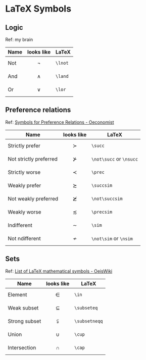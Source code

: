 # LaTeX Symbols

## Logic

Ref: my brain

| Name | looks like | LaTeX |
|------|------------|------|
| Not | $$\lnot$$ | `\lnot` |
| And | $$\land$$ | `\land` |
| Or | $$\lor$$ | `\lor` |

## Preference relations

Ref: [Symbols for Preference Relations - Oeconomist](https://www.oeconomist.com/blogs/daniel/wp-content/uploads/2011/04/pref_symbols.pdf)

| Name | looks like | LaTeX |
|------|------------|------|
| Strictly prefer | $$\succ$$ | `\succ` |
| Not strictly preferred | $$\not\succ$$ | `\not\succ` or `\nsucc` |
| Strictly worse | $$\prec$$ | `\prec` |
| Weakly prefer | $$\succsim$$ | `\succsim` |
| Not weakly preferred | $$\not\succsim$$ | `\not\succsim` |
| Weakly worse | $$\precsim$$ | `\precsim` |
| Indifferent | $$\sim$$ | `\sim` |
| Not ndifferent | $$\not\sim$$ | `\not\sim` or `\nsim` |


## Sets

Ref: [List of LaTeX mathematical symbols - OeisWiki](https://oeis.org/wiki/List_of_LaTeX_mathematical_symbols)

| Name | looks like | LaTeX |
|------|------------|------|
| Element | $$\in$$ | `\in` |
| Weak subset | $$\subseteq$$ | `\subseteq` |
| Strong subset | $$\subsetneqq$$ | `\subsetneqq` |
| Union | $$\cup$$ | `\cup` |
| Intersection | $$\cap$$ | `\cap` |


